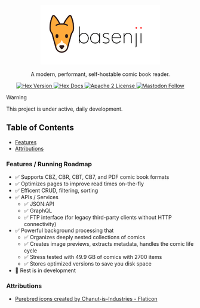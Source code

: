 <p align="center">
  <picture>
    <source media="(prefers-color-scheme: dark)" srcset="https://raw.githubusercontent.com/camatcode/basenji/refs/heads/main/assets/basenji-logo-dark2.png">
    <source media="(prefers-color-scheme: light)" srcset="https://raw.githubusercontent.com/camatcode/basenji/refs/heads/main/assets/basenji-logo-light2.png">
    <img alt="basenji logo" src="https://raw.githubusercontent.com/camatcode/basenji/refs/heads/main/assets/basenji-logo-light2.png" width="320">
  </picture>
</p>

<p align="center">
  A modern, performant, self-hostable comic book reader. 
</p>


<p align="center">
  <a href="https://hex.pm/packages/basenji">
    <img alt="Hex Version" src="https://img.shields.io/hexpm/v/basenji.svg">
  </a>

  <a href="https://hexdocs.pm/basenji">
    <img alt="Hex Docs" src="http://img.shields.io/badge/hex.pm-docs-green.svg?style=flat">
  </a
  -->
  
  <a href="https://opensource.org/licenses/Apache-2.0">
    <img alt="Apache 2 License" src="https://img.shields.io/hexpm/l/oban">
  </a>

<a href="https://mastodon.social/@scrum_log" target="_blank" rel="noopener noreferrer">
    <img alt="Mastodon Follow" src="https://img.shields.io/badge/mastodon-%40scrum__log%40mastodon.social-purple?color=6364ff">
  </a>

</p>


> [!WARNING]  
> This project is under active, daily development.



## Table of Contents

- [Features](#features)
- [Attributions](#attributions)


### Features / Running Roadmap

* ✅ Supports CBZ, CBR, CBT, CB7, and PDF comic book formats
* ✅ Optimizes pages to improve read times on-the-fly
* ✅ Efficent CRUD, filtering, sorting
* ✅ APIs / Services
  * ✅ JSON:API
  * ✅ GraphQL
  * ✅ FTP interface (for legacy third-party clients without HTTP connectivity)
* ✅ Powerful background processing that
  * ✅ Organizes deeply nested collections of comics
  * ✅ Creates image previews, extracts metadata, handles the comic life cycle
  * ✅ Stress tested with 49.9 GB of comics with 2700 items
  * ✅ Stores optimized versions to save you disk space
* 🚧 Rest is in development

### Attributions

* <a href="https://www.flaticon.com/free-icons/purebred" title="purebred icons">Purebred icons created by Chanut-is-Industries - Flaticon</a>
